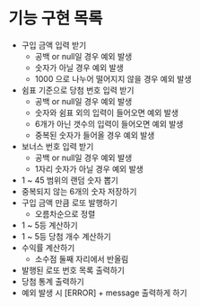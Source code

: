 # 기능 구현 목록

- 구입 금액 입력 받기
    - 공백 or null일 경우 예외 발생
    - 숫자가 아닐 경우 예외 발생
    - 1000 으로 나누어 떨어지지 않을 경우 예외 발생
- 쉼표 기준으로 당첨 번호 입력 받기
    - 공백 or null일 경우 예외 발생
    - 숫자와 쉼표 외의 입력이 들어오면 예외 발생
    - 6개가 아닌 갯수의 입력이 들어오면 예외 발생
    - 중복된 숫자가 들어올 경우 예외 발생
- 보너스 번호 입력 받기
    - 공백 or null일 경우 예외 발생
    - 1자리 숫자가 아닐 경우 예외 발생
- 1 ~ 45 범위의 랜덤 숫자 뽑기
- 중복되지 않는 6개의 숫자 저장하기
- 구입 금액 만큼 로또 발행하기
    - 오름차순으로 정렬
- 1 ~ 5등 계산하기
- 1 ~ 5등 당첨 개수 계산하기
- 수익률 계산하기
    - 소수점 둘째 자리에서 반올림
- 발행된 로또 번호 목록 출력하기
- 당첨 통계 출력하기
- 예외 발생 시 [ERROR] + message 출력하게 하기
